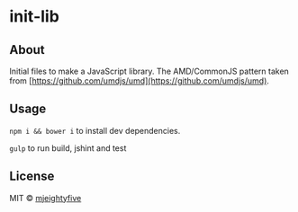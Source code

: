# init-lib

## About

Initial files to make a JavaScript library. The AMD/CommonJS pattern taken from [https://github.com/umdjs/umd](https://github.com/umdjs/umd).

## Usage

`npm i && bower i` to install dev dependencies.

`gulp` to run build, jshint and test

## License

MIT © [mjeightyfive](http://twitter.com/mjeightyfive)